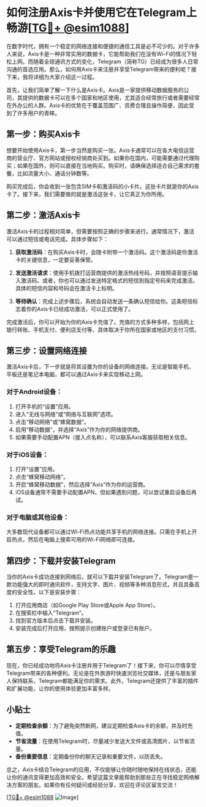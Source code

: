 # 如何注册Axis卡并使用它在Telegram上畅游[[TG💪+ @esim1088](https://t.me/s/esim1088)]

在数字时代，拥有一个稳定的网络连接和便捷的通信工具是必不可少的。对于许多人来说，Axis卡是一种非常实用的数据卡，它能帮助我们在没有Wi-Fi的情况下轻松上网。而随着全球通讯方式的变化，Telegram（简称TG）已经成为很多人日常沟通的首选应用。那么，如何用Axis卡来注册并享受Telegram带来的便利呢？接下来，我将详细为大家介绍这一过程。

首先，让我们简单了解一下什么是Axis卡。Axis是一家提供移动数据服务的公司，其提供的数据卡可以在多个国家和地区使用，尤其适合经常旅行或者需要经常在外办公的人群。Axis卡的优势在于覆盖范围广、资费合理且操作简便，因此受到了许多用户的青睐。

## 第一步：购买Axis卡

想要开始使用Axis卡，第一步当然是购买一张。Axis卡通常可以在各大电信运营商的营业厅、官方网站或授权经销商处买到。如果你在国内，可能需要通过代理购买；如果在国外，则可以直接在当地购买。购买时，请确保选择适合自己需求的套餐，比如流量大小、通话分钟数等。

购买完成后，你会收到一张包含SIM卡和激活码的小卡片。这张卡片就是你的Axis卡了。接下来，我们需要做的就是激活这张卡，让它真正为你所用。

## 第二步：激活Axis卡

激活Axis卡的过程相对简单，但需要按照正确的步骤来进行。通常情况下，激活可以通过短信或电话完成。具体步骤如下：

1. **获取激活码**：在购买Axis卡时，会随卡附带一个激活码。这个激活码是你激活卡的关键信息，一定要妥善保管。
   
2. **发送激活请求**：使用手机拨打运营商提供的激活热线号码，并按照语音提示输入激活码。或者，你也可以通过发送特定格式的短信到指定号码来完成激活。具体的短信内容和号码会在激活卡上标明。

3. **等待确认**：完成上述步骤后，系统会自动发送一条确认短信给你。这条短信标志着你的Axis卡已经成功激活，可以正式使用了。

完成激活后，你可以开始为你的Axis卡充值了。充值的方式多种多样，包括网上银行转账、手机支付、便利店支付等，具体取决于你所在国家或地区的支付习惯。

## 第三步：设置网络连接

激活Axis卡后，下一步就是将其设置为你的设备的网络连接。无论是智能手机、平板还是笔记本电脑，都可以通过Axis卡来实现移动上网。

### 对于Android设备：
1. 打开手机的“设置”应用。
2. 进入“无线与网络”或“网络与互联网”选项。
3. 点击“移动网络”或“蜂窝数据”。
4. 启用“移动数据”，并选择“Axis”作为你的网络提供商。
5. 如果需要手动配置APN（接入点名称），可以联系Axis客服获取相关信息。

### 对于iOS设备：
1. 打开“设置”应用。
2. 点击“蜂窝移动网络”。
3. 开启“蜂窝移动数据”，然后选择“Axis”作为你的运营商。
4. iOS设备通常不需要手动配置APN，但如果遇到问题，可以尝试重启设备后再试。

### 对于电脑或其他设备：
大多数现代设备都可以通过Wi-Fi热点功能共享手机的网络连接。只需在手机上开启热点，然后在电脑上搜索可用的Wi-Fi网络即可连接。

## 第四步：下载并安装Telegram

当你的Axis卡成功连接到网络后，就可以下载并安装Telegram了。Telegram是一款功能强大的即时通讯软件，支持文字、图片、视频等多种消息形式，并且具备高度的安全性。以下是安装步骤：

1. 打开应用商店（如Google Play Store或Apple App Store）。
2. 在搜索栏中输入“Telegram”。
3. 找到官方版本后点击下载并安装。
4. 安装完成后打开应用，按照提示创建账户或登录已有账户。

## 第五步：享受Telegram的乐趣

现在，你已经成功地将Axis卡注册并用于Telegram了！接下来，你可以尽情享受Telegram带来的各种便利。无论是在外旅游时快速浏览社交媒体，还是与朋友家人保持联系，Telegram都能满足你的需求。此外，Telegram还提供了丰富的插件和扩展功能，让你的使用体验更加丰富多样。

## 小贴士

- **定期检查余额**：为了避免突然断网，建议定期检查Axis卡的余额，并及时充值。
- **节省流量**：在使用Telegram时，尽量减少发送大文件或高清图片，以节省流量。
- **备份重要信息**：定期备份你的聊天记录和重要文件，以防丢失。

总之，Axis卡结合Telegram的应用，不仅能够让你随时随地保持在线状态，还能让你的通讯变得更加高效和安全。希望这篇文章能帮助到那些正在寻找稳定网络解决方案的朋友。如果你有任何疑问或经验分享，欢迎在评论区留言交流！

[[TG💪+ @esim1088](https://t.me/s/esim1088) ![Image](https://i.postimg.cc/4NQfJmqS/Snipaste-2025-05-13-00-14-12.png)]